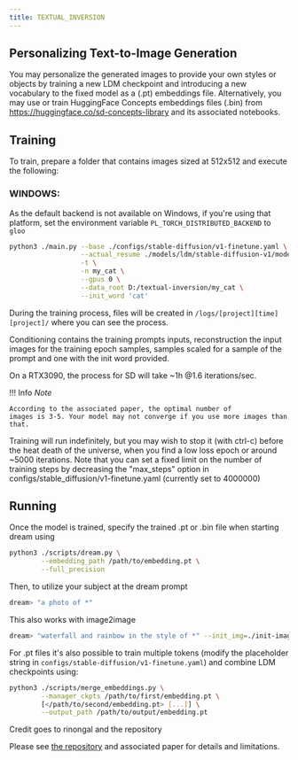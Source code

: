 ```yaml
---
title: TEXTUAL_INVERSION
---
```


## **Personalizing Text-to-Image Generation**

You may personalize the generated images to provide your own styles or objects
by training a new LDM checkpoint and introducing a new vocabulary to the fixed
model as a (.pt) embeddings file. Alternatively, you may use or train HuggingFace
Concepts embeddings files (.bin) from <https://huggingface.co/sd-concepts-library>
and its associated notebooks.

## **Training**

To train, prepare a folder that contains images sized at 512x512 and execute the following:

### WINDOWS:

As the default backend is not available on Windows, if you're using that platform,
set the environment variable `PL_TORCH_DISTRIBUTED_BACKEND` to `gloo`

```bash
python3 ./main.py --base ./configs/stable-diffusion/v1-finetune.yaml \
                  --actual_resume ./models/ldm/stable-diffusion-v1/model.ckpt \
                  -t \
                  -n my_cat \
                  --gpus 0 \
                  --data_root D:/textual-inversion/my_cat \
                  --init_word 'cat'
```

During the training process, files will be created in
`/logs/[project][time][project]/` where you can see the process.

Conditioning contains the training prompts inputs, reconstruction the
input images for the training epoch samples, samples scaled for a
sample of the prompt and one with the init word provided.

On a RTX3090, the process for SD will take ~1h @1.6 iterations/sec.

!!! Info _Note_

    According to the associated paper, the optimal number of
    images is 3-5. Your model may not converge if you use more images than
    that.

Training will run indefinitely, but you may wish to stop it (with
ctrl-c) before the heat death of the universe, when you find a low
loss epoch or around ~5000 iterations. Note that you can set a fixed
limit on the number of training steps by decreasing the "max_steps"
option in configs/stable_diffusion/v1-finetune.yaml (currently set to
4000000)

## **Running**

Once the model is trained, specify the trained .pt or .bin file when
starting dream using

```bash
python3 ./scripts/dream.py \
        --embedding_path /path/to/embedding.pt \
        --full_precision
```

Then, to utilize your subject at the dream prompt

```bash
dream> "a photo of *"
```

This also works with image2image

```bash
dream> "waterfall and rainbow in the style of *" --init_img=./init-images/crude_drawing.png --strength=0.5 -s100 -n4
```

For .pt files it's also possible to train multiple tokens (modify the
placeholder string in `configs/stable-diffusion/v1-finetune.yaml`) and
combine LDM checkpoints using:

```bash
python3 ./scripts/merge_embeddings.py \
        --manager_ckpts /path/to/first/embedding.pt \
        [</path/to/second/embedding.pt> [...]] \
        --output_path /path/to/output/embedding.pt
```

Credit goes to rinongal and the repository

Please see [the repository](https://github.com/rinongal/textual_inversion) and associated paper for details and limitations.
